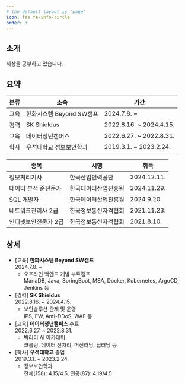 ```yaml
---
# the default layout is 'page'
icon: fas fa-info-circle
order: 3
---
```


## 소개
세상을 공부하고 있습니다.

## 요약

|분류|소속|기간|
|-|-|-|
|교육|한화시스템 Beyond SW캠프|2024.7.8. ~ |
|경력|SK Shieldus|2022.8.16. ~ 2024.4.15.|
|교육|데이터청년캠퍼스|2022.6.27. ~ 2022.8.31.|
|학사|우석대학교 정보보안학과|2019.3.1. ~ 2023.2.24.|

|종목|시행|취득|
|-|-|-|
|정보처리기사|한국산업인력공단|2024.12.11.|
|데이터 분석 준전문가|한국데이터산업진흥원|2024.11.29.|
|SQL 개발자|한국데이터산업진흥원|2024.9.20.|
|네트워크관리사 2급|한국정보통신자격협회|2021.11.23.|
|인터넷보안전문가 2급|한국정보통신자격협회|2021.8.10.|


## 상세
- [교육] **한화시스템 Beyond SW캠프**  
  2024.7.8. ~ 
  - 오프라인 백엔드 개발 부트캠프  
    MariaDB, Java, SpringBoot, MSA, Docker, Kubernetes, ArgoCD, Jenkins 등
- [경력] **SK Shieldus**  
  2022.8.16. ~ 2024.4.15.
  - 보안솔루션 관제 및 운영  
    IPS, FW, Anti-DDoS, WAF 등
- [교육] **데이터청년캠퍼스** 수료  
  2022.6.27. ~ 2022.8.31.
  - 빅리더 AI 아카데미  
    크롤링, 데이터 전처리, 머신러닝, 딥러닝 등
- [학사] **우석대학교** 졸업  
  2019.3.1. ~ 2023.2.24.
  - 정보보안학과  
    전체(158): 4.15/4.5, 전공(87): 4.19/4.5

